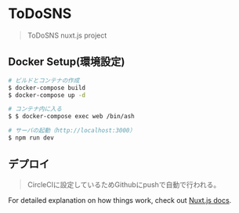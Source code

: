 # ToDoSNS

> ToDoSNS nuxt.js project

## Docker Setup(環境設定)

``` bash
# ビルドとコンテナの作成
$ docker-compose build
$ docker-compose up -d

# コンテナ内に入る
$ $ docker-compose exec web /bin/ash

# サーバの起動（http://localhost:3000）
$ npm run dev

```

## デプロイ
> CircleCIに設定しているためGithubにpushで自動で行われる。

For detailed explanation on how things work, check out [Nuxt.js docs](https://nuxtjs.org).
